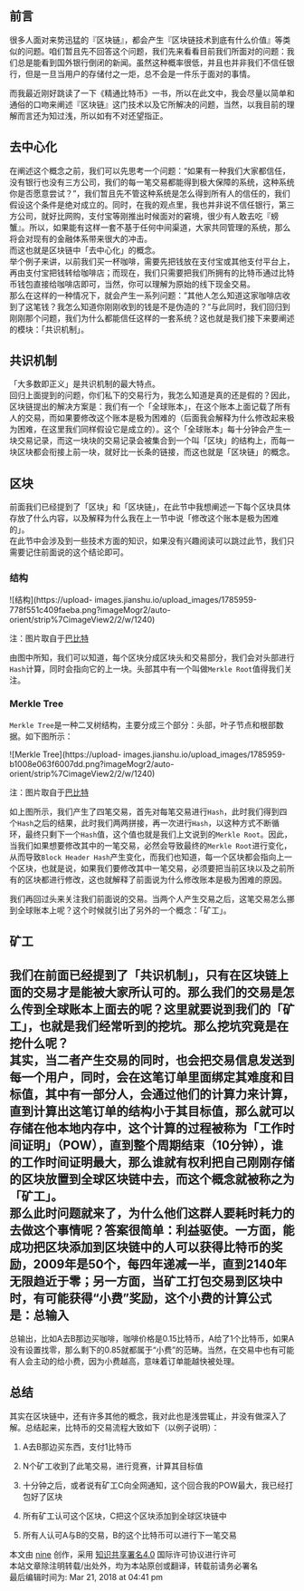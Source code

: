 ## 前言

很多人面对来势迅猛的『区块链』，都会产生『区块链技术到底有什么价值』等类似的问题。咱们暂且先不回答这个问题，我们先来看看目前我们所面对的问题：我们总是能看到国外银行倒闭的新闻。虽然这种概率很低，并且也并非我们不信任银行，但是一旦当用户的存储付之一炬，总不会是一件乐于面对的事情。

而我最近刚好跳读了一下《精通比特币》一书，所以在此文中，我会尽量以简单和通俗的口吻来阐述『区块链』这门技术以及它所解决的问题，当然，以我目前的理解而言还为知过浅，所以如有不对还望指正。

## 去中心化

在阐述这个概念之前，我们可以先思考一个问题：“如果有一种我们大家都信任，没有银行也没有三方公司，我们的每一笔交易都能得到极大保障的系统，这种系统你是否愿意尝试？”，我们暂且先不管这种系统是怎么得到所有人的信任的，我们假设这个条件是绝对成立的。同时，在我的观点里，我也并非说不信任银行，第三方公司，就好比网购，支付宝等刚推出时候面对的窘境，很少有人敢去吃『螃蟹』。所以，如果能有这样一套不基于任何中间渠道，大家共同管理的系统，那么将会对现有的金融体系带来很大的冲击。  
而这也就是区块链中「去中心化」的概念。  
举个例子来讲，以前我们买一杯咖啡，需要先把钱放在支付宝或其他支付平台上，再由支付宝把钱转给咖啡店；而现在，我们只需要把我们所拥有的比特币通过比特币钱包直接给咖啡店即可，当然，你可以理解为原始的线下现金交易。  
那么在这样的一种情况下，就会产生一系列问题：”其他人怎么知道这家咖啡店收到了这笔钱？我怎么知道你刚刚收到的钱是不是伪造的？“与此同时，我们回归到刚刚那个问题，我们为什么都能信任这样的一套系统？这也就是我们接下来要阐述的模块：「共识机制」。

## 共识机制

「大多数即正义」是共识机制的最大特点。  
回归上面提到的问题，你们私下的交易行为，我怎么知道是真的还是假的？因此，区块链提出的解决方案是：我们有一个「全球账本」，在这个账本上面记载了所有人的交易，而如果要修改这个账本是极为困难的（后面我会解释为什么修改起来极为困难，在这里我们同样假设它是成立的）。这个「全球账本」每十分钟会产生一块交易记录，而这一块块的交易记录会被集合到一个叫「区块」的结构上，而每一块区块都会衔接上前一块，就好比一长条的链接，而这也就是「区块链」的概念。

## 区块

前面我们已经提到了「区块」和「区块链」，在此节中我想阐述一下每个区块具体存放了什么内容，以及解释为什么我在上一节中说「修改这个账本是极为困难的」。  
在此节中会涉及到一些技术方面的知识，如果没有兴趣阅读可以跳过此节，我们只需要记住前面说的这个结论即可。

### 结构

![结构](https://upload-
images.jianshu.io/upload_images/1785959-778f551c409faeba.png?imageMogr2/auto-
orient/strip%7CimageView2/2/w/1240)

注：图片取自于[巴比特](http://book.8btc.com/books/6/masterbitcoin2cn/_book/ch09.html)

由图中所知，我们可以知道，每个区块分成区块头和交易部分，我们会对头部进行`Hash`计算，同时会指向它的上一块。头部其中有一个叫做`Merkle
Root`值得我们关注。

### Merkle Tree

`Merkle Tree`是一种二叉树结构，主要分成三个部分：头部，叶子节点和根部数据。如下图所示：

![Merkle Tree](https://upload-
images.jianshu.io/upload_images/1785959-b1008e063f6007dd.png?imageMogr2/auto-
orient/strip%7CimageView2/2/w/1240)

注：图片取自于[巴比特](http://book.8btc.com/books/6/masterbitcoin2cn/_book/ch09.html)

如上图所示，我们产生了四笔交易，首先对每笔交易进行`Hash`，此时我们得到四个`Hash`之后的结果，此时我们两两拼接，再一次进行`Hash`，以这种方式不断循环，最终只剩下一个`Hash`值，这个值也就是我们上文说到的`Merkle
Root`。因此，当我们如果想要修改其中的一笔交易，必然会导致最终的`Merkle Root`进行变化，从而导致`Block Header
Hash`产生变化，而我们也知道，每一个区块都会指向上一个区块，也就是说，如果我们要修改其中一笔交易，必须要把当前区块以及之前所有的区块都进行修改，这也就解释了前面说为什么修改账本是极为困难的原因。

我们再回过头来关注我们前面说的交易。当两个人产生交易之后，这笔交易怎么挪到全球账本上呢？这个时候就引出了另外的一个概念：「矿工」。

## 矿工

我们在前面已经提到了「共识机制」，只有在区块链上面的交易才是能被大家所认可的。那么我们的交易是怎么传到全球账本上面去的呢？这里就要说到我们的「矿工」，也就是我们经常听到的挖坑。那么挖坑究竟是在挖什么呢？  
其实，当二者产生交易的同时，也会把交易信息发送到每一个用户，同时，会在这笔订单里面绑定其难度和目标值，其中有一部分人，会通过他们的计算力来计算，直到计算出这笔订单的结构小于其目标值，那么就可以存储在他本地内存中，这个计算的过程被称为「工作时间证明」（POW），直到整个周期结束（10分钟），谁的工作时间证明最大，那么谁就有权利把自己刚刚存储的区块放置到全球区块链中去，而这个概念就被称之为「矿工」。  
那么此时问题就来了，为什么他们这群人要耗时耗力的去做这个事情呢？答案很简单：利益驱使。一方面，能成功把区块添加到区块链中的人可以获得比特币的奖励，2009年是50个，每四年递减一半，直到2140年无限趋近于零；另一方面，当矿工打包交易到区块中时，有可能获得“小费”奖励，这个小费的计算公式是：总输入
-
总输出，比如A去B那边买咖啡，咖啡价格是0.15比特币，A给了1个比特币，如果A没有设置找零，那么剩下的0.85就都属于“小费”的范畴。当然，在交易中也有可能有人会主动的给小费，因为小费越高，意味着订单能越快被处理。

## 总结

其实在区块链中，还有许多其他的概念，我对此也是浅尝辄止，并没有做深入了解。总结起来，比特币的交易流程大致如下（以例子说明）：

  1. A去B那边买东西，支付1比特币

  2. N个矿工收到了此笔交易，进行竞赛，计算其目标值

  3. 十分钟之后，或者说有矿工C向全网通知，这个回合我的POW最大，我已经打包好了区块

  4. 所有矿工认可这个区块，C把这个区块添加到全球区块链中

  5. 所有人认可A与B的交易，B的这个比特币可以进行下一笔交易

本文由 [nine](https://www.hellonine.top/index.php/author/1/) 创作，采用
[知识共享署名4.0](https://creativecommons.org/licenses/by/4.0/) 国际许可协议进行许可  
本站文章除注明转载/出处外，均为本站原创或翻译，转载前请务必署名  
最后编辑时间为: Mar 21, 2018 at 04:41 pm

